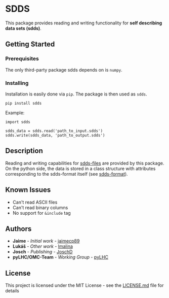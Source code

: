 # SDDS

This package provides reading and writing functionality for **self describing data sets (sdds)**. 

## Getting Started

### Prerequisites

The only third-party package sdds depends on is `numpy`.


### Installing

Installation is easily done via `pip`. The package is then used as `sdds`.

```
pip install sdds
```

Example:

```
import sdds

sdds_data = sdds.read('path_to_input.sdds')
sdds.write(sdds_data, 'path_to_output.sdds')
```


## Description

Reading and writing capabilities for [sdds-files](https://ops.aps.anl.gov/SDDSIntroTalk/slides.html)
are provided by this package. On the python side, the data is stored in a class structure
with attributes corresponding to the sdds-format itself 
(see [sdds-format](https://ops.aps.anl.gov/manuals/SDDStoolkit/SDDStoolkitsu2.html)).


## Known Issues

- Can't read ASCII files
- Can't read binary columns
- No support for `&include` tag


## Authors

* **Jaime** - *Initial work* - [jaimecp89](https://github.com/jaimecp89)
* **Lukáš** - *Other work* - [lmalina](https://github.com/lmalina)
* **Josch** - *Publishing* - [JoschD](https://github.com/JoschD)
* **pyLHC/OMC-Team** - *Working Group* - [pyLHC](https://github.com/orgs/pylhc/teams/omc-team)


## License

This project is licensed under the MIT License - see the [LICENSE.md](LICENSE.md) file for details

